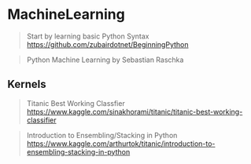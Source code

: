 # MachineLearning

> Start by learning basic Python Syntax https://github.com/zubairdotnet/BeginningPython

> Python Machine Learning by Sebastian Raschka

## Kernels 
> Titanic Best Working Classfier https://www.kaggle.com/sinakhorami/titanic/titanic-best-working-classifier

> Introduction to Ensembling/Stacking in Python https://www.kaggle.com/arthurtok/titanic/introduction-to-ensembling-stacking-in-python
